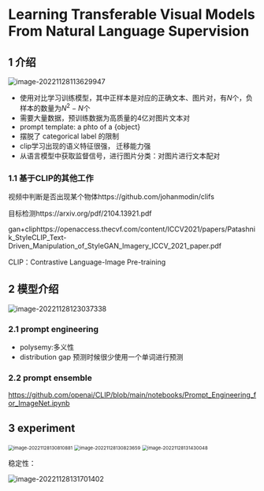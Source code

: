 # Learning Transferable Visual Models From Natural Language Supervision

## 1 介绍

![image-20221128113629947](C:\Users\jyh\AppData\Roaming\Typora\typora-user-images\image-20221128113629947.png)

- 使用对比学习训练模型，其中正样本是对应的正确文本、图片对，有$N$个，负样本的数量为$N^2-N$个
- 需要大量数据，预训练数据为高质量的4亿对图片文本对
- prompt template: a phto of a {object}
- 摆脱了 categorical label 的限制
- clip学习出现的语义特征很强， 迁移能力强
- 从语言模型中获取监督信号，进行图片分类：对图片进行文本配对

### 1.1 基于CLIP的其他工作

视频中判断是否出现某个物体https://github.com/johanmodin/clifs

目标检测https://arxiv.org/pdf/2104.13921.pdf

gan+cliphttps://openaccess.thecvf.com/content/ICCV2021/papers/Patashnik_StyleCLIP_Text-Driven_Manipulation_of_StyleGAN_Imagery_ICCV_2021_paper.pdf

CLIP：Contrastive Language-Image Pre-training

## 2 模型介绍

![image-20221128123037338](C:\Users\jyh\AppData\Roaming\Typora\typora-user-images\image-20221128123037338.png)

### 2.1 prompt engineering 

- polysemy:多义性
- distribution gap 预测时候很少使用一个单词进行预测

### 2.2 prompt ensemble

https://github.com/openai/CLIP/blob/main/notebooks/Prompt_Engineering_for_ImageNet.ipynb

## 3 experiment

<img src="C:\Users\jyh\AppData\Roaming\Typora\typora-user-images\image-20221128130810881.png" alt="image-20221128130810881" style="zoom:67%;" />

<img src="C:\Users\jyh\AppData\Roaming\Typora\typora-user-images\image-20221128130823659.png" alt="image-20221128130823659" style="zoom:67%;" />

<img src="C:\Users\jyh\AppData\Roaming\Typora\typora-user-images\image-20221128131430048.png" alt="image-20221128131430048" style="zoom: 67%;" />

稳定性：

![image-20221128131701402](C:\Users\jyh\AppData\Roaming\Typora\typora-user-images\image-20221128131701402.png)